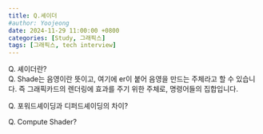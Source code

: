 ```yaml
---
title: Q.셰이더
#author: Yoojeong
date: 2024-11-29 11:00:00 +0800
categories: [Study, 그래픽스]
tags: [그래픽스, tech interview]
---
```



Q. 셰이더란?  
Q. Shade는 음영이란 뜻이고, 여기에 er이 붙어 음영을 만드는 주체라고 할 수 있습니다. 즉 그래픽카드의 렌더링에 효과를 주기 위한 주체로, 명령어들의 집합입니다. 


Q. 포워드셰이딩과 디퍼드셰이딩의 차이?  


Q. Compute Shader?  